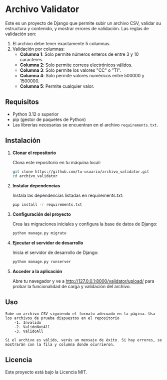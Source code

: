 # Archivo Validator

Este es un proyecto de Django que permite subir un archivo CSV, validar su estructura y contenido, y mostrar errores de validación. Las reglas de validación son:

1. El archivo debe tener exactamente 5 columnas.
2. Validación por columnas:
   - **Columna 1**: Solo permite números enteros de entre 3 y 10 caracteres.
   - **Columna 2**: Solo permite correos electrónicos válidos.
   - **Columna 3**: Solo permite los valores "CC" o "TI".
   - **Columna 4**: Solo permite valores numéricos entre 500000 y 1500000.
   - **Columna 5**: Permite cualquier valor.

## Requisitos

- Python 3.12 o superior
- pip (gestor de paquetes de Python)
- Las librerías necesarias se encuentran en el archivo `requirements.txt`.

## Instalación

1. **Clonar el repositorio**

   Clona este repositorio en tu máquina local:

   ```bash
   git clone https://github.com/tu-usuario/archivo_validator.git
   cd archivo_validator

2. **Instalar dependencias**

    Instala las dependencias listadas en requirements.txt:
    ```bash
    pip install -r requirements.txt

3. **Configuración del proyecto**

    Crea las migraciones iniciales y configura la base de datos de Django:
    ```bash
    python manage.py migrate

4. **Ejecutar el servidor de desarrollo**

     Inicia el servidor de desarrollo de Django:
    ```bash
    python manage.py runserver

5. **Acceder a la aplicación**

    Abre tu navegador y ve a http://127.0.0.1:8000/validator/upload/ para probar la funcionalidad de carga y validación del archivo.

## Uso

    Sube un archivo CSV siguiendo el formato adecuado en la página. Usa los archivos de prueba dispuestos en el repositorio
        -1. Invalido
        -2. ValidoNotAll
        -3. ValidoAll

    Si el archivo es válido, verás un mensaje de éxito. Si hay errores, se mostrarán con la fila y columna donde ocurrieron.

## Licencia

Este proyecto está bajo la Licencia MIT.

